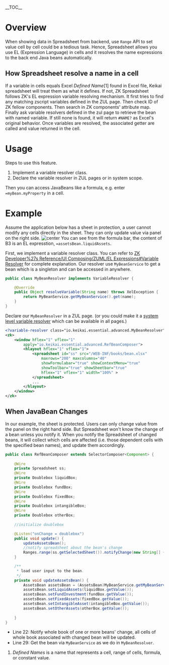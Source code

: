 \_\_TOC\_\_

# Overview

When showing data in Spreadsheet from backend, use `Range` API to set
value cell by cell could be a tedious task. Hence, Spreadsheet allows
you use EL (Expression Language) in cells and it resolves the name
expressions to the back end Java beans automatically.

## How Spreadsheet resolve a name in a cell

If a variable in cells equals Excel *Defined Name*\[1\] found in Excel
file, Keikai spreadsheet will treat them as what it defines. If not, ZK
Spreadsheet follows ZK's EL expression variable resolving mechanism. It
first tries to find any matching zscript variables defined in the ZUL
page. Then check ID of ZK fellow components. Then search in ZK
components' attribute map. Finally ask variable resolvers defined in the
zul page to retrieve the bean with named variable. If still none is
found, it will return `#NAME?` as Excel's original behavior. Once
variables are resolved, the associated getter are called and value
returned in the cell.

# Usage

Steps to use this feature.

1.  Implement a variable resolver class.
2.  Declare the variable resolver in ZUL pages or in system scope.

Then you can access JavaBeans like a formula, e.g. enter
`=myBean.myProperty` in a cell.

# Example

Assume the application below has a sheet in protection, a user cannot
modify any cells directly in the sheet. They can only update value via
panel on the right side. ![ center](essentials-bean.png " center") You
can see from the formula bar, the content of B3 is an EL expresstion,
`=assetsBean.liquidAssets`.

First, we implement a variable resolver class. You can refer to [ZK
Developer%27s Reference/UI Composing/ZUML/EL Expressions\#Variable
Resolver](ZK_Developer%27s_Reference/UI_Composing/ZUML/EL_Expressions#Variable_Resolver "wikilink")
for complete explanation. Our resolver use `MyBeanService` to get a bean
which is a singleton and can be accessed in anywhere.

``` java
public class MyBeanResolver implements VariableResolver {

    @Override
    public Object resolveVariable(String name) throws XelException {
        return MyBeanService.getMyBeanService().get(name);
    }
}
```

Declare our `MyBeanResolver` in a ZUL page. (or you could make it a [
system level variable
resolver](ZK_Developer%27s_Reference/UI_Composing/ZUML/EL_Expressions#System-level_Variable_Resolver "wikilink")
which can be available in all pages.)

``` xml
<?variable-resolver class="io.keikai.essential.advanced.MyBeanResolver"?>
<zk>
    <window hflex="1" vflex="1" 
        apply="io.keikai.essential.advanced.RefBeanComposer">
        <hlayout hflex="1" vflex="1">
            <spreadsheet id="ss" src="/WEB-INF/books/bean.xlsx" 
                maxrows="200" maxcolumns="40"
                showFormulabar="true" showContextMenu="true" 
                showToolbar="true" showSheetbar="true" 
                hflex="1" vflex="1" width="100%" >
            </spreadsheet>
            ...
        </hlayout>
    </window>
</zk>
```

## When JavaBean Changes

In our example, the sheet is protected. Users can only change value from
the panel on the right hand side. But Spreadsheet won't know the change
of a bean unless you notify it. When you notify the Spreadsheet of
changed beans, it will collect which cells are affected (i.e. those
dependent cells with the specified bean names), and update them
accordingly.

``` java
public class RefBeanComposer extends SelectorComposer<Component> {
    
    @Wire
    private Spreadsheet ss;
    @Wire
    private Doublebox liquidBox;
    @Wire
    private Doublebox fundBox;
    @Wire
    private Doublebox fixedBox;
    @Wire
    private Doublebox intangibleBox;
    @Wire
    private Doublebox otherBox;
    
    //initialize doublebox

    @Listen("onChange = doublebox")
    public void update() {
        updateAssetsBean();
        //notify spreadsheet about the bean's change
        Ranges.range(ss.getSelectedSheet()).notifyChange(new String[] {"assetsBean"} );
    }

    /**
     * load user input to the bean.
     */
    private void updateAssetsBean() {
        AssetsBean assetsBean = (AssetsBean)MyBeanService.getMyBeanService().get("assetsBean");
        assetsBean.setLiquidAssets(liquidBox.getValue());
        assetsBean.setFundInvestment(fundBox.getValue());
        assetsBean.setFixedAssets(fixedBox.getValue());
        assetsBean.setIntangibleAsset(intangibleBox.getValue());
        assetsBean.setOtherAssets(otherBox.getValue());
        
    }   
}
```

  - Line 22: Notify whole book of one or more beans' change, all cells
    of whole book associated with changed bean will be updated.
  - Line 29: Get the bean via `MyBeanService` as we do in
    `MyBeanResolver`.

<references/>

1.  *Defined Names* is a name that represents a cell, range of cells,
    formula, or constant value.
